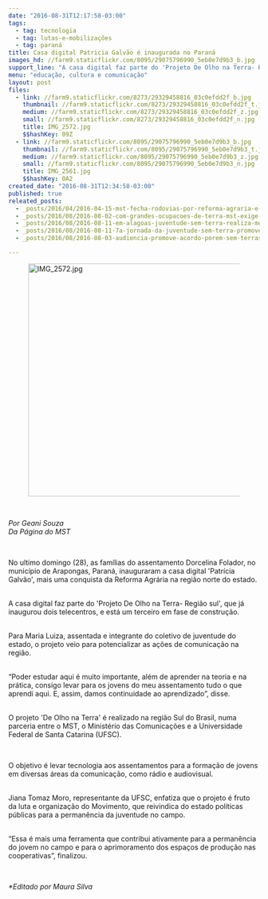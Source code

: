 ```yaml
---
date: "2016-08-31T12:17:58-03:00"
tags:
  - tag: tecnologia
  - tag: lutas-e-mobilizações
  - tag: paraná
title: Casa digital Patricia Galvão é inaugurada no Paraná
images_hd: //farm9.staticflickr.com/8095/29075796990_5eb0e7d9b3_b.jpg
support_line: "A casa digital faz parte do 'Projeto De Olho na Terra- Região Sul', que já inaugurou dois telecentros na região "
menu: "educação, cultura e comunicação"
layout: post
files:
  - link: //farm9.staticflickr.com/8273/29329458816_03c0efdd2f_b.jpg
    thumbnail: //farm9.staticflickr.com/8273/29329458816_03c0efdd2f_t.jpg
    medium: //farm9.staticflickr.com/8273/29329458816_03c0efdd2f_z.jpg
    small: //farm9.staticflickr.com/8273/29329458816_03c0efdd2f_n.jpg
    title: IMG_2572.jpg
    $$hashKey: 09Z
  - link: //farm9.staticflickr.com/8095/29075796990_5eb0e7d9b3_b.jpg
    thumbnail: //farm9.staticflickr.com/8095/29075796990_5eb0e7d9b3_t.jpg
    medium: //farm9.staticflickr.com/8095/29075796990_5eb0e7d9b3_z.jpg
    small: //farm9.staticflickr.com/8095/29075796990_5eb0e7d9b3_n.jpg
    title: IMG_2561.jpg
    $$hashKey: 0A2
created_date: "2016-08-31T12:34:58-03:00"
published: true
releated_posts:
  - _posts/2016/04/2016-04-15-mst-fecha-rodovias-por-reforma-agraria-e-pela-democracia-no-pr.md
  - _posts/2016/08/2016-08-02-com-grandes-ocupacoes-de-terra-mst-exige-reforma-agraria.md
  - _posts/2016/08/2016-08-11-em-alagoas-juventude-sem-terra-realiza-mobilizacao-em-diversos-municipios.md
  - _posts/2016/08/2016-08-11-7a-jornada-da-juventude-sem-terra-promove-acoes-por-terra-e-educacao-em-todo-o-pais.md
  - _posts/2016/08/2016-08-03-audiencia-promove-acordo-porem-sem-terras-de-aridnopolis-anseiam-decisao-do-judiciario.md

---
```

<figure class="image"><img alt="IMG_2572.jpg" height="467" src="//farm9.staticflickr.com/8273/29329458816_03c0efdd2f_b.jpg" width="700" />
<figcaption></figcaption>
</figure>

<p>&nbsp;</p>

<p><em>Por Geani Souza&nbsp;<br />
Da P&aacute;gina do MST&nbsp;</em></p>

<p>&nbsp;</p>

<p>No ultimo domingo (28), as fam&iacute;lias do assentamento Dorcelina Folador, no munic&iacute;pio de Arapongas, Paran&aacute;, inauguraram a casa digital &#39;Patr&iacute;cia Galv&atilde;o&#39;, mais uma conquista da Reforma Agr&aacute;ria na regi&atilde;o norte do estado.</p>

<p><br />
A casa digital faz parte do &#39;Projeto De Olho na Terra- Regi&atilde;o sul&#39;, que&nbsp;j&aacute; inaugurou dois telecentros, e est&aacute;&nbsp;um terceiro em fase de constru&ccedil;&atilde;o.</p>

<p><br />
Para Maria Luiza, assentada e integrante do coletivo de&nbsp;juventude do estado, o projeto veio para potencializar as a&ccedil;&otilde;es de comunica&ccedil;&atilde;o na regi&atilde;o.</p>

<p><br />
&ldquo;Poder estudar&nbsp;aqui &eacute; muito importante, al&eacute;m de&nbsp;aprender&nbsp;na teoria e&nbsp;na pr&aacute;tica, consigo&nbsp;levar&nbsp;para os jovens do meu assentamento tudo o que aprendi aqui.&nbsp;E,&nbsp;assim, damos continuidade ao aprendizado&rdquo;, disse.</p>

<p><br />
O projeto &#39;De Olho na Terra&#39; &eacute; realizado na regi&atilde;o Sul do Brasil, numa parceria entre o MST, o Minist&eacute;rio das Comunica&ccedil;&otilde;es e a Universidade Federal de Santa Catarina (UFSC).</p>

<p>&nbsp;</p>

<p>O objetivo &eacute; levar tecnologia aos assentamentos para a forma&ccedil;&atilde;o de jovens em diversas &aacute;reas da comunica&ccedil;&atilde;o, como r&aacute;dio e audiovisual.</p>

<p><br />
Jiana Tomaz Moro, representante&nbsp;da UFSC, enfatiza que o projeto &eacute; fruto da luta e organiza&ccedil;&atilde;o do Movimento, que&nbsp;reivindica do estado&nbsp;pol&iacute;ticas p&uacute;blicas para a perman&ecirc;ncia da juventude no campo.</p>

<p><br />
&ldquo;Essa &eacute; mais&nbsp;uma ferramenta que contribui ativamente para a perman&ecirc;ncia do jovem no campo e para o aprimoramento dos espa&ccedil;os de produ&ccedil;&atilde;o nas cooperativas&rdquo;, finalizou.&nbsp;</p>

<p>&nbsp;</p>

<p><em>*Editado por Maura Silva&nbsp;&nbsp;</em></p>

<p>&nbsp;</p>
